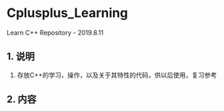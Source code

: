 # Cplusplus_Learning
Learn C++ Repository - 2019.8.11

## 1. 说明
1. 存放C++的学习，操作，以及关于其特性的代码，供以后使用，复习参考

## 2. 内容
